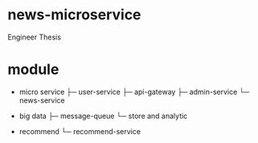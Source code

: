 # news-microservice
Engineer Thesis

# module

- micro service
    ├─ user-service 
    ├─ api-gateway
    ├─ admin-service
    └─ news-service

- big data
    ├─ message-queue
    └─ store and analytic

- recommend
    └─ recommend-service
    
